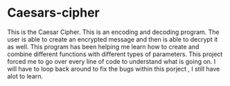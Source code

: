 # Caesars-cipher
This is the Caesar Cipher. This is an encoding and decoding program. The user is able to create an encrypted message and then is able to decrypt it as well. This program has been helping me learn how to create and combine different functions with different types of parameters. This project forced me to go over every line of code to understand what is going on. I will have to loop back around to fix the bugs within this porject , I still have alot to learn. 
